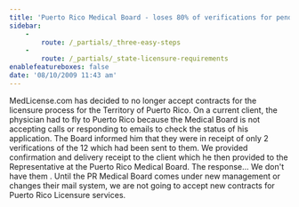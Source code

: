 ```yaml
---
title: 'Puerto Rico Medical Board - loses 80% of verifications for pending applicant'
sidebar:
    -
        route: /_partials/_three-easy-steps
    -
        route: /_partials/_state-licensure-requirements
enablefeatureboxes: false
date: '08/10/2009 11:43 am'
---
```


<p>MedLicense.com has decided to no longer accept contracts for the licensure process for the Territory of Puerto Rico. On a current client, the physician had to fly to Puerto Rico because the Medical Board is not accepting calls or responding to emails to check the status of his application. The Board informed him that they were in receipt of only 2 verifications of the 12 which had been sent to them. We provided confirmation and delivery receipt to the client which he then provided to the Representative at the Puerto Rico Medical Board. The response... We don't have them . Until the PR Medical Board comes under new management or changes their mail system, we are not going to accept new contracts for Puerto Rico Licensure services.</p>